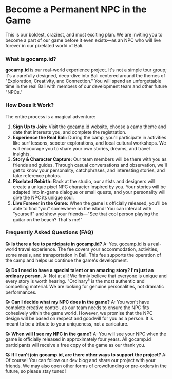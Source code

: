 # Become a Permanent NPC in the Game

This is our boldest, craziest, and most exciting plan. We are inviting you to become a part of our game before it even exists—as an NPC who will live forever in our pixelated world of Bali.

### What is gocamp.id?

**gocamp.id** is our real-world experience project. It's not a simple tour group; it's a carefully designed, deep-dive into Bali centered around the themes of "Exploration, Creativity, and Connection." You will spend an unforgettable time in the real Bali with members of our development team and other future "NPCs."

### How Does It Work?

The entire process is a magical adventure:

1.  **Sign Up to Join:** Visit the [gocamp.id](https://gocamp.id) website, choose a camp theme and date that interests you, and complete the registration.
2.  **Experience the Real Bali:** During the camp, you'll participate in activities like surf lessons, scooter explorations, and local cultural workshops. We will encourage you to share your own stories, dreams, and travel insights.
3.  **Story & Character Capture:** Our team members will be there with you as friends and guides. Through casual conversations and observation, we'll get to know your personality, catchphrases, and interesting stories, and take reference photos.
4.  **Pixelated Rebirth:** Back at the studio, our artists and designers will create a unique pixel NPC character inspired by you. Your stories will be adapted into in-game dialogue or small quests, and your personality will give the NPC its unique soul.
5.  **Live Forever in the Game:** When the game is officially released, you'll be able to find "you" somewhere on the island! You can interact with "yourself" and show your friends—"See that cool person playing the guitar on the beach? That's me!"

### Frequently Asked Questions (FAQ)

**Q: Is there a fee to participate in gocamp.id?**
A: Yes. gocamp.id is a real-world travel experience. The fee covers your accommodation, activities, some meals, and transportation in Bali. This fee supports the operation of the camp and helps us continue the game's development.

**Q: Do I need to have a special talent or an amazing story? I'm just an ordinary person.**
A: Not at all! We firmly believe that everyone is unique and every story is worth hearing. "Ordinary" is the most authentic and compelling material. We are looking for genuine personalities, not dramatic performances.

**Q: Can I decide what my NPC does in the game?**
A: You won't have complete creative control, as our team needs to ensure the NPC fits cohesively within the game world. However, we promise that the NPC design will be based on respect and goodwill for you as a person. It is meant to be a tribute to your uniqueness, not a caricature.

**Q: When will I see my NPC in the game?**
A: You will see your NPC when the game is officially released in approximately four years. All gocamp.id participants will receive a free copy of the game as our thank you.

**Q: If I can't join gocamp.id, are there other ways to support the project?**
A: Of course! You can follow our dev blog and share our project with your friends. We may also open other forms of crowdfunding or pre-orders in the future, so please stay tuned!

